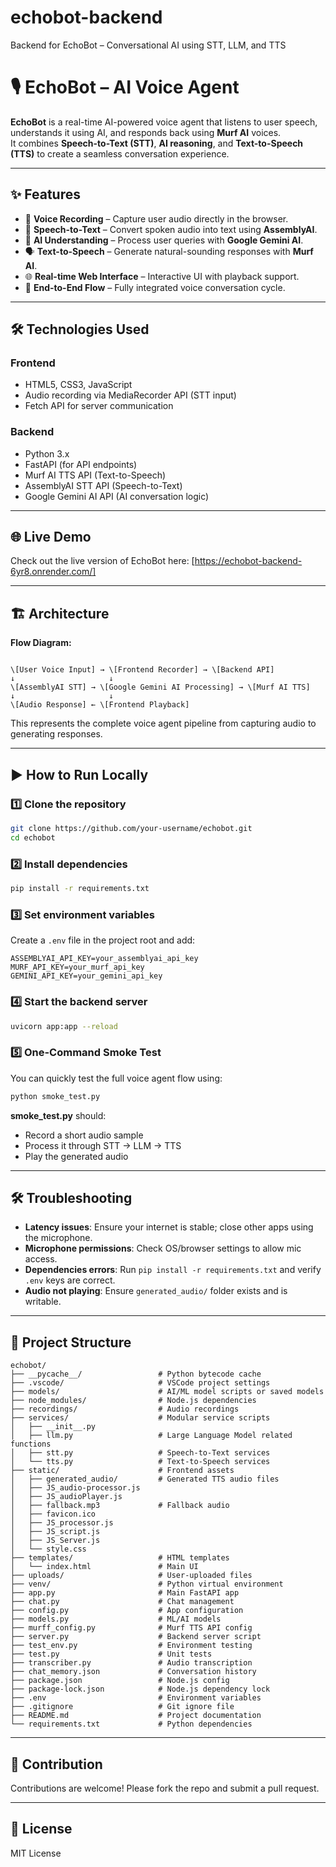 # echobot-backend
Backend for EchoBot – Conversational AI using STT, LLM, and TTS

# 🎙️ EchoBot – AI Voice Agent

**EchoBot** is a real-time AI-powered voice agent that listens to user speech, understands it using AI, and responds back using **Murf AI** voices.  
It combines **Speech-to-Text (STT)**, **AI reasoning**, and **Text-to-Speech (TTS)** to create a seamless conversation experience.

---

## ✨ Features
- 🎤 **Voice Recording** – Capture user audio directly in the browser.
- 📝 **Speech-to-Text** – Convert spoken audio into text using **AssemblyAI**.
- 🤖 **AI Understanding** – Process user queries with **Google Gemini AI**.
- 🗣 **Text-to-Speech** – Generate natural-sounding responses with **Murf AI**.
- 🌐 **Real-time Web Interface** – Interactive UI with playback support.
- 🔄 **End-to-End Flow** – Fully integrated voice conversation cycle.

---

## 🛠 Technologies Used
### Frontend
- HTML5, CSS3, JavaScript
- Audio recording via MediaRecorder API (STT input)
- Fetch API for server communication

### Backend
- Python 3.x
- FastAPI (for API endpoints)
- Murf AI TTS API (Text-to-Speech)
- AssemblyAI STT API (Speech-to-Text)
- Google Gemini AI API (AI conversation logic)

---

## 🌐 Live Demo
Check out the live version of EchoBot here: [https://echobot-backend-6yr8.onrender.com/]

---

## 🏗 Architecture

**Flow Diagram:**

```

\[User Voice Input] → \[Frontend Recorder] → \[Backend API]
↓                     ↓
\[AssemblyAI STT] → \[Google Gemini AI Processing] → \[Murf AI TTS]
↓                     ↓
\[Audio Response] ← \[Frontend Playback]

````

This represents the complete voice agent pipeline from capturing audio to generating responses.

---

## ▶️ How to Run Locally

### 1️⃣ Clone the repository
```bash
git clone https://github.com/your-username/echobot.git
cd echobot
````

### 2️⃣ Install dependencies

```bash
pip install -r requirements.txt
```

### 3️⃣ Set environment variables

Create a `.env` file in the project root and add:

```
ASSEMBLYAI_API_KEY=your_assemblyai_api_key
MURF_API_KEY=your_murf_api_key
GEMINI_API_KEY=your_gemini_api_key
```

### 4️⃣ Start the backend server

```bash
uvicorn app:app --reload
```

### 5️⃣ One-Command Smoke Test

You can quickly test the full voice agent flow using:

```bash
python smoke_test.py
```

**smoke\_test.py** should:

* Record a short audio sample
* Process it through STT → LLM → TTS
* Play the generated audio

---

## 🛠 Troubleshooting

* **Latency issues**: Ensure your internet is stable; close other apps using the microphone.
* **Microphone permissions**: Check OS/browser settings to allow mic access.
* **Dependencies errors**: Run `pip install -r requirements.txt` and verify `.env` keys are correct.
* **Audio not playing**: Ensure `generated_audio/` folder exists and is writable.

---

## 📂 Project Structure

```
echobot/
├── __pycache__/                 # Python bytecode cache
├── .vscode/                     # VSCode project settings
├── models/                      # AI/ML model scripts or saved models
├── node_modules/                # Node.js dependencies
├── recordings/                  # Audio recordings
├── services/                    # Modular service scripts
│   ├── __init__.py
│   ├── llm.py                   # Large Language Model related functions
│   ├── stt.py                   # Speech-to-Text services
│   └── tts.py                   # Text-to-Speech services
├── static/                      # Frontend assets
│   ├── generated_audio/         # Generated TTS audio files
│   ├── JS_audio-processor.js
│   ├── JS_audioPlayer.js
│   ├── fallback.mp3             # Fallback audio
│   ├── favicon.ico
│   ├── JS_processor.js
│   ├── JS_script.js
│   ├── JS_Server.js
│   └── style.css
├── templates/                   # HTML templates
│   └── index.html               # Main UI
├── uploads/                     # User-uploaded files
├── venv/                        # Python virtual environment
├── app.py                       # Main FastAPI app
├── chat.py                      # Chat management
├── config.py                    # App configuration
├── models.py                    # ML/AI models
├── murff_config.py              # Murf TTS API config
├── server.py                    # Backend server script
├── test_env.py                  # Environment testing
├── test.py                      # Unit tests
├── transcriber.py               # Audio transcription
├── chat_memory.json             # Conversation history
├── package.json                 # Node.js config
├── package-lock.json            # Node.js dependency lock
├── .env                         # Environment variables
├── .gitignore                   # Git ignore file
├── README.md                    # Project documentation
└── requirements.txt             # Python dependencies
```

---

## 🤝 Contribution

Contributions are welcome! Please fork the repo and submit a pull request.

---

## 📝 License

MIT License

```
